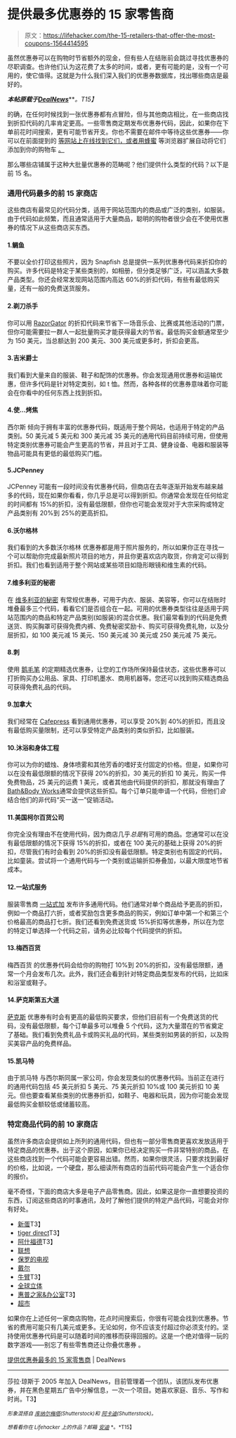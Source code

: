 # 提供最多优惠券的 15 家零售商

> 原文：<https://lifehacker.com/the-15-retailers-that-offer-the-most-coupons-1564414595>

虽然优惠券可以在购物时节省额外的现金，但有些人在结账前会跳过寻找优惠券的尽职调查。也许他们认为这花费了太多的时间，或者，更有可能的是，没有一个可用的，使它值得。这就是为什么我们深入我们的优惠券数据库，找出哪些商店是最好的。



***本帖原载于***[***DealNews***](http://dealnews.com/features/15-Retailers-That-Offer-the-Most-Coupons/1026429.html)***。*T15】**

的确，在任何时候找到一张优惠券都有点冒险，但与其他商店相比，在一些商店找到折扣代码的几率肯定更高。一些零售商定期发布优惠券代码，因此，如果你在下单前花时间搜索，更有可能节省开支。你也不需要在邮件中等待这些优惠券——你可以在前面提到的 [等网站上在线找到它们，或者用蜂蜜](http://www.retailmenot.com/) 等浏览器扩展自动将它们添加到你的购物车 [。](http://lifehacker.com/honey-automatically-searches-for-and-applies-coupon-cod-5978700)

那么哪些店铺属于这种大批量优惠券的范畴呢？他们提供什么类型的代码？以下是前 15 名。

### 通用代码最多的前 15 家商店

这些商店有最常见的代码分类，适用于网站范围内的商品或广泛的类别，如服装。由于代码如此频繁，而且通常适用于大量商品，聪明的购物者很少会在不使用优惠券的情况下从这些商店买东西。

#### 1.鲷鱼

不要以全价打印这些照片，因为 Snapfish 总是提供一系列优惠券代码来折扣你的购买。许多代码是特定于某些类别的，如相册，但分类足够广泛，可以涵盖大多数产品类型。你还会经常发现网站范围内高达 60%的折扣代码，有些有最低购买量，还有一般的免费送货服务。

#### 2.剃刀杀手

你可以用 [RazorGator](http://dealnews.com/s2358/Razor-Gator/) 的折扣代码来节省下一场音乐会、比赛或其他活动的门票，但你可能需要拉一群人一起批量购买才能获得最大的节省。最低购买金额通常至少为 150 美元，当总额达到 200 美元、300 美元或更多时，折扣会更高。

#### 3.吉米爵士

我们看到大量来自的服装、鞋子和配饰的优惠券。你会发现通用优惠券和运输优惠，但许多代码是针对特定类别，如 t 恤。然而，各种各样的优惠券意味着你可能会在你看中的任何东西上找到折扣。

#### 4.使...烤焦

西尔斯 倾向于拥有丰富的优惠券代码，既适用于整个网站，也适用于特定的产品类别。50 美元减 5 美元和 300 美元减 35 美元的通用代码目前持续可用，但使用特定类别优惠券可能会产生更高的节省，并且对于工具、健身设备、电器和服装等物品可能具有更低的最低购买门槛。

#### 5.JCPenney

JCPenney 可能有一段时间没有优惠券代码，但商店在去年逐渐开始发布越来越多的代码，现在如果你看看，你几乎总是可以得到折扣。你通常会发现在任何给定的时间都有 15%的折扣，没有最低限额，但你也可能会发现对于大宗采购或特定产品类别有 20%到 25%的更高折扣。

#### 6.沃尔格林

我们看到的大多数沃尔格林 优惠券都是用于照片服务的，所以如果你正在寻找一个可以帮助你完成最新照片项目的地方，并且你更喜欢店内取货，你肯定可以得到折扣。我们也看到适用于整个网站或某些项目如隐形眼镜和维生素的代码。

#### 7.维多利亚的秘密

在 [维多利亚的秘密](http://dealnews.com/s747/Victorias-Secret/) 有常规优惠券，可用于内衣、服装、美容等，你可以在结账时堆叠最多三个代码，看看它们是否组合在一起。可用的优惠券类型往往是适用于网站范围内的商品和特定产品类别(如服装)的混合优惠。我们最常看到的代码是免费送货、购买胸罩可获得免费内裤、免费秘密奖励卡、购买可获得免费礼物，以及分层折扣，如 100 美元减 15 美元、150 美元减 30 美元或 250 美元减 75 美元。

#### 8.刺

使用 [鹅毛笔](http://dealnews.com/s2601/Quill/) 的定期精选优惠券，让您的工作场所保持最佳状态，这些优惠券可以打折购买办公用品、家具、打印机墨水、商用机器等。您还可以找到购买精选商品可获得免费礼品的代码。

#### 9.加拿大

我们经常在 [Cafepress](http://dealnews.com/s1071/cafepress/) 看到通用优惠券，可以享受 20%到 40%的折扣，而且没有最低购买量限制，还可以享受特定产品类别的类似折扣，比如服装。

#### 10.沐浴和身体工程

你可以为你的蜡烛、身体喷雾和其他芳香的嗜好支付固定的价格。但是，如果你可以在没有最低限额的情况下获得 20%的折扣，30 美元的折扣 10 美元，购买一件免费物品，25 美元的运费 1 美元，或者其他由代码提供的折扣，那就没有理由了[Bath&Body Works](http://dealnews.com/s1693/Bath-Body-Works/)通常会提供这些折扣。每个订单只能申请一个代码，但他们*会*结合他们的非代码“买一送一”促销活动。

#### 11.美国柯尔百货公司

你完全没有理由不在使用代码，因为商店几乎*总是*有可用的商品。您通常可以在没有最低限额的情况下获得 15%的折扣，或者在 100 美元的基础上获得 20%的折扣，尽管我们有时会看到 20%的折扣没有最低限额。特定类别也有固定的代码，比如童装。尝试将一个通用代码与一个类别或运输折扣券叠加，以最大限度地节省成本。

#### 12.一站式服务

服装零售商 [一站式加](http://dealnews.com/s2371/One-Stop-Plus/) 发布许多通用代码。他们通常对单个商品给予更高的折扣，例如一个商品打六折，或者奖励包含更多商品的购买，例如订单中第一个和第三个价格最高的商品打七折。我们还看到免费送货或 15%折扣等优惠券，所以在为您的特定订单选择一个代码之前，请务必比较每个代码提供的折扣。

#### 13.梅西百货

梅西百货 的优惠券代码会给你的购物打 10%到 20%的折扣，没有最低限额，通常一个月会发布几次。此外，我们还会看到针对特定商品类型发布的代码，比如床和浴室或鞋子。

#### 14.萨克斯第五大道

[萨克斯](http://dealnews.com/s990/Saks-Fifth-Avenue/) 优惠券有时会有更高的最低购买要求，但他们目前有一个免费送货的代码，没有最低限额，每个订单最多可以堆叠 5 个代码，这为大量潜在的节省奠定了基础。我们看到免费礼品卡或购买礼品的代码，某些类别如男装的折扣，以及购买美容产品的免费样品。

#### 15.凯马特

由于凯马特 与西尔斯同属一家公司，你会发现类似的优惠券代码。当前正在进行的通用代码包括 45 美元折扣 5 美元、75 美元折扣 10%或 100 美元折扣 10 美元。但也要查看某些类别的优惠券折扣，如鞋子、电器和玩具，因为你可能会发现最低购买金额较低或储蓄较高。

### 特定商品代码的前 10 家商店

虽然许多商店会提供如上所列的通用代码，但也有一部分零售商更喜欢发放适用于特定商品的优惠券。出于这个原因，如果你已经决定购买一件非常特别的商品，在这些商店找到一个代码可能会更容易出错。然而，如果你很灵活，只要求找到最好的价格，比如说，一个硬盘，那么细读所有商店的当前代码可能会产生一个适合你的报价。

毫不奇怪，下面的商店大多是电子产品零售商。因此，如果这是你一直想要投资的东西，订阅这些商店的时事通讯，及时了解他们提供的特定产品代码，可能会对你有好处。

*   [新蛋](http://dealnews.com/s504/Newegg/)T3】
*   [tiger direct](http://dealnews.com/s597/Tiger-Direct/)T3】
*   [阿什福德](http://dealnews.com/s342/Ashford/)T3】
*   [联想](http://dealnews.com/s1662/Lenovo/)
*   [保罗的电视](http://dealnews.com/s8317/Pauls-TV/)
*   [戴尔](http://dealnews.com/s638/Dell-Home/)
*   [牛臂](http://dealnews.com/s8680/Cow-Boom/)T3】
*   [全球立体](http://dealnews.com/s8124/World-Wide-Stereo/)
*   [惠普之家&办公室](http://dealnews.com/s786/HP-Home-Office-Store/)T3】
*   [超市](http://dealnews.com/s612/Supermedia-Store/)

如果你在上述任何一家商店购物，花点时间搜索后，你很有可能会找到优惠券。节省的费用可能只有几美元或更多。无论如何，你不应该支付超过你必须支付的。坚持使用优惠券代码是可以随着时间的推移而获得回报的。这是一个绝对值得一玩的数字游戏——别忘了有些零售商还让你叠优惠券 。

[提供优惠券最多的 15 家零售商](http://dealnews.com/features/15-Retailers-That-Offer-the-Most-Coupons/1026429.html) | DealNews

* * *

莎拉·琼斯于 2005 年加入 DealNews，目前管理着一个团队，该团队发布优惠券，并在黑色星期五广告中分解信息，一次一个项目。她喜欢家庭、音乐、写作和时尚。T3】

<small>*形象混搭自*</small> [<small>*库纳尔梅塔*</small>](http://www.shutterstock.com/pic.mhtml?id=111535598&src=id)<small>*(Shutterstock)和*</small> [<small>*阿卡迪*</small>](http://www.shutterstock.com/pic.mhtml?id=63628792&src=id)<small>*(Shutterstock)。*</small>

<small>*想看看你在 Lifehacker 上的作品？邮箱*</small> [<small>*安迪*</small>](mailto:andy@lifehacker.com) <small>*。*T15】</small>